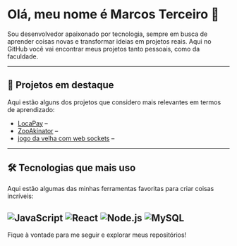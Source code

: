 # Olá, meu nome é Marcos Terceiro 👋

Sou desenvolvedor apaixonado por tecnologia, sempre em busca de aprender coisas novas e transformar ideias em projetos reais. Aqui no GitHub você vai encontrar meus projetos tanto pessoais, como da faculdade.  

---

## 🌟 Projetos em destaque

Aqui estão alguns dos projetos que considero mais relevantes em termos de aprendizado:

- [LocaPay](https://github.com/marc3code/LocaPay) –
- [ZooAkinator](https://github.com/marc3code/ZooAkinator) – 
- [jogo da velha com web sockets](https://github.com/marc3code/web-sockets-tic-tac-toe) – 

---

## 🛠 Tecnologias que mais uso

Aqui estão algumas das minhas ferramentas favoritas para criar coisas incríveis:

![JavaScript](https://img.shields.io/badge/-JavaScript-F7DF1E?logo=javascript&logoColor=black&style=for-the-badge)
![React](https://img.shields.io/badge/-React-61DAFB?logo=react&logoColor=black&style=for-the-badge)
![Node.js](https://img.shields.io/badge/-Node.js-339933?logo=node.js&logoColor=white&style=for-the-badge)
![MySQL](https://img.shields.io/badge/-MySQL-4479A1?logo=mysql&logoColor=white&style=for-the-badge)
---

Fique à vontade para me seguir e explorar meus repositórios!  
